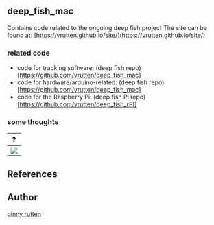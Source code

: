 ## deep_fish_mac

Contains code related to the ongoing deep fish project
The site can be found at: [https://vrutten.github.io/site/](https://vrutten.github.io/site/)

### related code
  * code for tracking software: (deep fish repo)[https://github.com/vrutten/deep_fish_mac]
  * code for hardware/arduino-related: (deep fish repo)[https://github.com/vrutten/deep_fish_mac]
  * code for the Raspberry Pi: (deep fish Pi repo)[https://github.com/vrutten/deep_fish_rPI]


### some thoughts ###


?            | 
:-------------------------:|
![](https://github.com/vrutten/site/blob/master/assets/article_images/pavlov_dog.jpg)  |




## References ##

  
  
## Author ##

[ginny rutten](https://github.com/vrutten)
